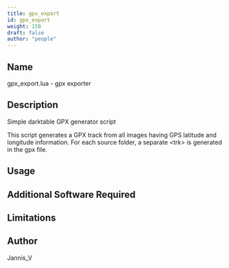 ```yaml
---
title: gpx_export
id: gpx_export
weight: 150
draft: false
author: "people"
---
```


## Name

gpx_export.lua - gpx exporter

## Description

Simple darktable GPX generator script

This script generates a GPX track from all images having GPS latitude
and longitude information.
For each source folder, a separate \<trk\> is generated in the gpx file.

## Usage


## Additional Software Required


## Limitations


## Author

Jannis_V

